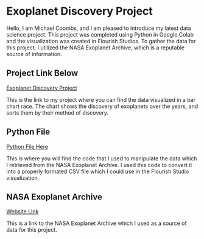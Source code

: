 # Exoplanet Discovery Project

Hello, I am Michael Coombs, and I am pleased to introduce my latest data science project. This project was completed using Python in Google Colab and the visualization was created in Flourish Studios. To gather the data for this project, I utilized the NASA Exoplanet Archive, which is a reputable source of information.


## Project Link Below

[Exoplanet Discovery Project](https://michaelcoombs9.github.io/Exoplanet_Disovery_Data_Science/)

This is the link to my project where you can find the data visualized in a bar chart race. The chart shows the discovery of exoplanets over the years, and sorts them by their method of discovery.

## Python File

[Python File Here](https://github.com/MichaelCoombs9/Exoplanet_Disovery_Data_Science/blob/main/exoplanet_discovery_data_science_project.py)

This is where you will find the code that I used to manipulate the data which I retrieved from the NASA Exoplanet Archive. I used this code to convert it into a properly formated CSV file which I could use in the Flourish Studio visualization. 

## NASA Exoplanet Archive

[Website Link](https://exoplanetarchive.ipac.caltech.edu/index.html)

This is a link to the NASA Exoplanet Archive which I used as a source of data for this project.
